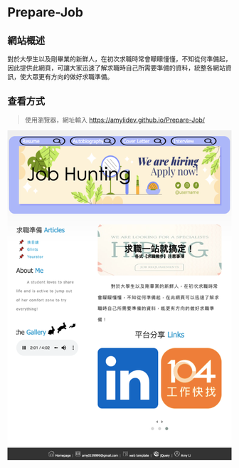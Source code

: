 # Prepare-Job

## 網站概述
對於大學生以及剛畢業的新鮮人，在初次求職時常會矇矇懂懂，不知從何準備起，因此提供此網頁，可讓大家迅速了解求職時自己所需要準備的資料，統整各網站資訊，使大眾更有方向的做好求職準備。

## 查看方式

> 使用瀏覽器，網址輸入 https://amylidev.github.io/Prepare-Job/

![Prepare-Job首頁](index.png)
